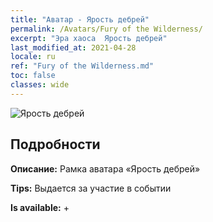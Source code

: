 ```yaml
---
title: "Аватар - Ярость дебрей"
permalink: /Avatars/Fury of the Wilderness/
excerpt: "Эра хаоса  Ярость дебрей"
last_modified_at: 2021-04-28
locale: ru
ref: "Fury of the Wilderness.md"
toc: false
classes: wide
---
```

 ![Ярость дебрей](/images/a/avatarFrame_29.png)

## Подробности

 **Описание:** Рамка аватара «Ярость дебрей» 

 **Tips:** Выдается за участие в событии 

 **Is available:**  + 

